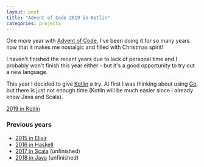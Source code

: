 ```yaml
---
layout: post
title: "Advent of Code 2019 in Kotlin"
categories: projects
---
```


One more year with [Advent of Code](http://adventofcode.com), I've been doing it
for so many years now that it makes me nostalgic and filled with Christmas spirit!

I haven't finished the recent years due to lack of personal time and I probably 
won't finish this year either - but it's a good opportunity to try out a new language.

This year I decided to give [Kotlin](https://kotlinlang.org) a try. At first I 
was thinking about using [Go](https://golang.org), but
there is just not enough time (Kotlin will be much easier since I already
know Java and Scala).

[2019 in Kotlin](https://github.com/AntonFagerberg/advent-of-code-2019)

### Previous years
 - [2015 in Elixir](/projects/advent-of-code-in-elixir/)
 - [2016 in Haskell](/projects/advent-of-code-2016/)
 - [2017 in Scala](/projects/advent-of-code-2017/) (unfinished)
 - [2018 in Java](/projects/advent-of-code-2018/) (unfinished)
